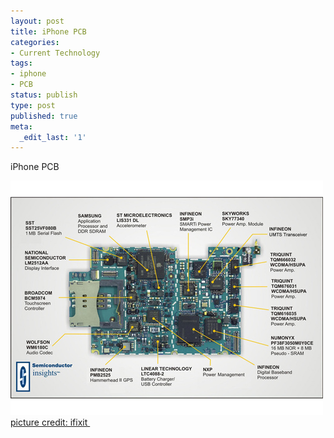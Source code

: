 ```yaml
---
layout: post
title: iPhone PCB
categories:
- Current Technology
tags:
- iphone
- PCB
status: publish
type: post
published: true
meta:
  _edit_last: '1'
---
```

iPhone PCB

![iphone-pcb](/img/iphone-pcb.jpg "iphone-pcb") [picture credit: ifixit ](http://www.ifixit.com/Guide/First-Look/iPhone-3G/600/1)
